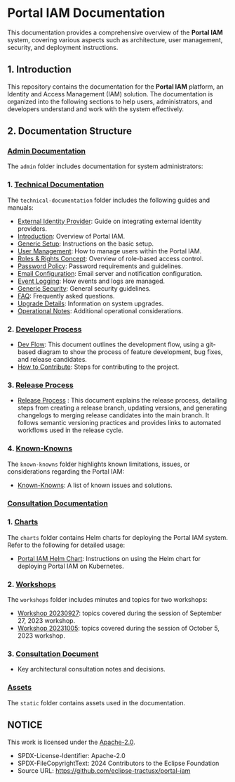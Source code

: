 # Portal IAM Documentation

This documentation provides a comprehensive overview of the **Portal IAM** system, covering various aspects such as architecture, user management, security, and deployment instructions.

## 1. Introduction

This repository contains the documentation for the **Portal IAM** platform, an Identity and Access Management (IAM) solution. The documentation is organized into the following sections to help users, administrators, and developers understand and work with the system effectively.

## 2. Documentation Structure

### [Admin Documentation](./admin/)

The `admin` folder includes documentation for system administrators:

### 1. [Technical Documentation](./admin/technical-documentation/)

The `technical-documentation` folder includes the following guides and manuals:

- [External Identity Provider](./admin/technical-documentation/00.%20External%20Identity%20Provider.md): Guide on integrating external identity providers.
- [Introduction](./admin/technical-documentation/01.%20Introduction.md): Overview of Portal IAM.
- [Generic Setup](./admin/technical-documentation/02.%20Generic%20Setup.md): Instructions on the basic setup.
- [User Management](./admin/technical-documentation/04.%20User%20Management.md): How to manage users within the Portal IAM.
- [Roles & Rights Concept](./admin/technical-documentation/06.%20Roles%20&%20Rights%20Concept.md): Overview of role-based access control.
- [Password Policy](./admin/technical-documentation/07.%20Password%20Policy.md): Password requirements and guidelines.
- [Email Configuration](./admin/technical-documentation/08.%20Email%20Configuration.md): Email server and notification configuration.
- [Event Logging](./admin/technical-documentation/09.%20Event%20Logging.md): How events and logs are managed.
- [Generic Security](./admin/technical-documentation/10.%20Generic%20Security.md): General security guidelines.
- [FAQ](./admin/technical-documentation/11.%20FAQ.md): Frequently asked questions.
- [Upgrade Details](./admin/technical-documentation/12.%20Upgrade%20Details.md): Information on system upgrades.
- [Operational Notes](./admin/technical-documentation/13.%20Operational%20Notes.md): Additional operational considerations.

### 2. [Developer Process](./admin/dev-process/)

- [Dev Flow](./admin/dev-process/Dev%20Flow.md): This document outlines the development flow, using a git-based diagram to show the process of feature development, bug fixes, and release candidates. 
- [How to Contribute](./admin/dev-process/How%20to%20contribute.md): Steps for contributing to the project.

### 3. [Release Process](./admin/release-process/)

- [Release Process](./admin/release-process/Release%20Process.md) :  This document explains the release process, detailing steps from creating a release branch, updating versions, and generating changelogs to merging release candidates into the main branch. It follows semantic versioning practices and provides links to automated workflows used in the release cycle.

### 4. [Known-Knowns](./admin/known-knowns/)

The `known-knowns` folder highlights known limitations, issues, or considerations regarding the Portal IAM:

- [Known-Knowns](./admin/known-knowns/Known-Knowns.md): A list of known issues and solutions.

### [Consultation Documentation](./consultation/)

### 1. [Charts](./consultation/charts/)

The `charts` folder contains Helm charts for deploying the Portal IAM system. Refer to the following for detailed usage:

- [Portal IAM Helm Chart](./consultation/portal-iam-helm-chart.md): Instructions on using the Helm chart for deploying Portal IAM on Kubernetes.

### 2. [Workshops](./consultation/workshops/)

The `workshops` folder includes minutes and topics for two workshops:

- [Workshop 20230927](./consultation/workshops/workshop-20230927.md): topics covered during the session of September 27, 2023 workshop.
- [Workshop 20231005](./consultation/workshops/workshop-20231005.md): topics covered during the session of October 5, 2023 workshop.


### 3. [Consultation Document](./consultation/consultation.md)
- Key architectural consultation notes and decisions.
  

### [Assets](./static/)

The `static` folder contains assets used in the documentation.

## NOTICE

This work is licensed under the [Apache-2.0](https://www.apache.org/licenses/LICENSE-2.0).

- SPDX-License-Identifier: Apache-2.0
- SPDX-FileCopyrightText: 2024 Contributors to the Eclipse Foundation
- Source URL: https://github.com/eclipse-tractusx/portal-iam
